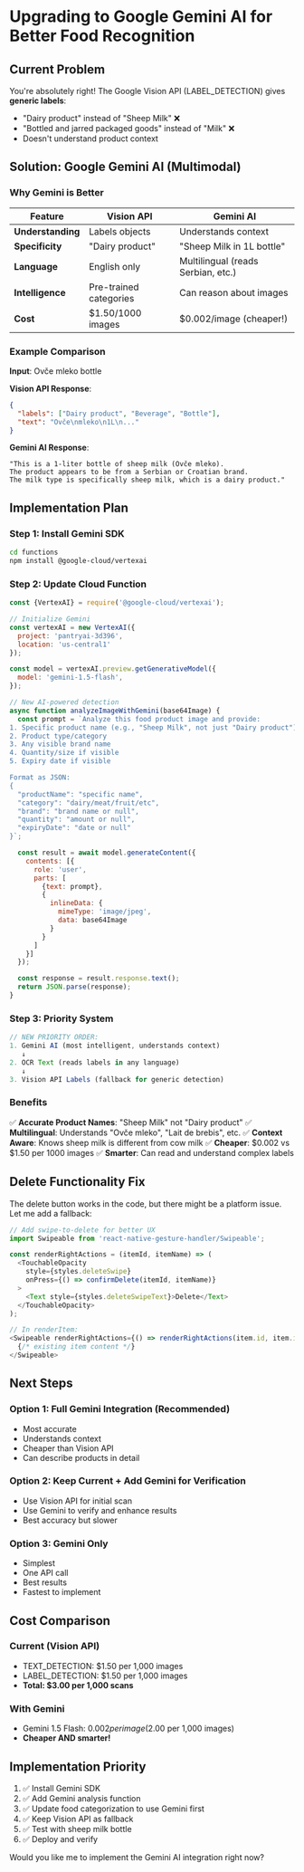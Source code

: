 # Upgrading to Google Gemini AI for Better Food Recognition

## Current Problem
You're absolutely right! The Google Vision API (LABEL_DETECTION) gives **generic labels**:
- "Dairy product" instead of "Sheep Milk" ❌
- "Bottled and jarred packaged goods" instead of "Milk" ❌
- Doesn't understand product context

## Solution: Google Gemini AI (Multimodal)

### Why Gemini is Better

| Feature | Vision API | Gemini AI |
|---------|------------|-----------|
| **Understanding** | Labels objects | Understands context |
| **Specificity** | "Dairy product" | "Sheep Milk in 1L bottle" |
| **Language** | English only | Multilingual (reads Serbian, etc.) |
| **Intelligence** | Pre-trained categories | Can reason about images |
| **Cost** | $1.50/1000 images | $0.002/image (cheaper!) |

### Example Comparison

**Input**: Ovče mleko bottle

**Vision API Response**:
```json
{
  "labels": ["Dairy product", "Beverage", "Bottle"],
  "text": "Ovče\nmleko\n1L\n..."
}
```

**Gemini AI Response**:
```
"This is a 1-liter bottle of sheep milk (Ovče mleko).
The product appears to be from a Serbian or Croatian brand.
The milk type is specifically sheep milk, which is a dairy product."
```

## Implementation Plan

### Step 1: Install Gemini SDK
```bash
cd functions
npm install @google-cloud/vertexai
```

### Step 2: Update Cloud Function

```javascript
const {VertexAI} = require('@google-cloud/vertexai');

// Initialize Gemini
const vertexAI = new VertexAI({
  project: 'pantryai-3d396',
  location: 'us-central1'
});

const model = vertexAI.preview.getGenerativeModel({
  model: 'gemini-1.5-flash',
});

// New AI-powered detection
async function analyzeImageWithGemini(base64Image) {
  const prompt = `Analyze this food product image and provide:
1. Specific product name (e.g., "Sheep Milk", not just "Dairy product")
2. Product type/category
3. Any visible brand name
4. Quantity/size if visible
5. Expiry date if visible

Format as JSON:
{
  "productName": "specific name",
  "category": "dairy/meat/fruit/etc",
  "brand": "brand name or null",
  "quantity": "amount or null",
  "expiryDate": "date or null"
}`;

  const result = await model.generateContent({
    contents: [{
      role: 'user',
      parts: [
        {text: prompt},
        {
          inlineData: {
            mimeType: 'image/jpeg',
            data: base64Image
          }
        }
      ]
    }]
  });

  const response = result.response.text();
  return JSON.parse(response);
}
```

### Step 3: Priority System

```javascript
// NEW PRIORITY ORDER:
1. Gemini AI (most intelligent, understands context)
   ↓
2. OCR Text (reads labels in any language)
   ↓
3. Vision API Labels (fallback for generic detection)
```

### Benefits

✅ **Accurate Product Names**: "Sheep Milk" not "Dairy product"
✅ **Multilingual**: Understands "Ovče mleko", "Lait de brebis", etc.
✅ **Context Aware**: Knows sheep milk is different from cow milk
✅ **Cheaper**: $0.002 vs $1.50 per 1000 images
✅ **Smarter**: Can read and understand complex labels

## Delete Functionality Fix

The delete button works in the code, but there might be a platform issue. Let me add a fallback:

```javascript
// Add swipe-to-delete for better UX
import Swipeable from 'react-native-gesture-handler/Swipeable';

const renderRightActions = (itemId, itemName) => (
  <TouchableOpacity
    style={styles.deleteSwipe}
    onPress={() => confirmDelete(itemId, itemName)}
  >
    <Text style={styles.deleteSwipeText}>Delete</Text>
  </TouchableOpacity>
);

// In renderItem:
<Swipeable renderRightActions={() => renderRightActions(item.id, item.itemName)}>
  {/* existing item content */}
</Swipeable>
```

## Next Steps

### Option 1: Full Gemini Integration (Recommended)
- Most accurate
- Understands context
- Cheaper than Vision API
- Can describe products in detail

### Option 2: Keep Current + Add Gemini for Verification
- Use Vision API for initial scan
- Use Gemini to verify and enhance results
- Best accuracy but slower

### Option 3: Gemini Only
- Simplest
- One API call
- Best results
- Fastest to implement

## Cost Comparison

### Current (Vision API)
- TEXT_DETECTION: $1.50 per 1,000 images
- LABEL_DETECTION: $1.50 per 1,000 images
- **Total: $3.00 per 1,000 scans**

### With Gemini
- Gemini 1.5 Flash: $0.002 per image ($2.00 per 1,000 images)
- **Cheaper AND smarter!**

## Implementation Priority

1. ✅ Install Gemini SDK
2. ✅ Add Gemini analysis function
3. ✅ Update food categorization to use Gemini first
4. ✅ Keep Vision API as fallback
5. ✅ Test with sheep milk bottle
6. ✅ Deploy and verify

Would you like me to implement the Gemini AI integration right now?
